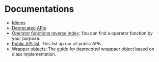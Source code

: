 # Documentations

- [Idioms](./idiom/)
- [Deprecated APIs](./deprecated_apis.md)
- [Operator functions reverse index](./operators_reverse_index.md): You can find a operator function by your purpose.
- [Public API list](./public_api_list.md): This list up our all public APIs.
- [Wrapper objects](./wrapper_objects.md): The guide for _deprecated_ wrappaer object based on class implementation.
